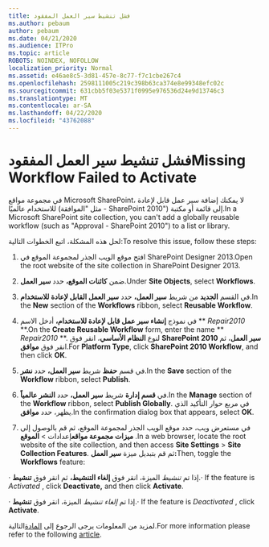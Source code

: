 ```yaml
---
title: فشل تنشيط سير العمل المفقود
ms.author: pebaum
author: pebaum
ms.date: 04/21/2020
ms.audience: ITPro
ms.topic: article
ROBOTS: NOINDEX, NOFOLLOW
localization_priority: Normal
ms.assetid: e46ae8c5-3d81-457e-8c77-f7c1cbe267c4
ms.openlocfilehash: 2598111005c219c398b63ca374e8e99348efc02c
ms.sourcegitcommit: 631cbb5f03e5371f0995e976536d24e9d13746c3
ms.translationtype: MT
ms.contentlocale: ar-SA
ms.lasthandoff: 04/22/2020
ms.locfileid: "43762088"
---
```

# <a name="missing-workflow-failed-to-activate"></a><span data-ttu-id="2287a-102">فشل تنشيط سير العمل المفقود</span><span class="sxs-lookup"><span data-stu-id="2287a-102">Missing Workflow Failed to Activate</span></span>

<span data-ttu-id="2287a-103">في مجموعة مواقع Microsoft SharePoint، لا يمكنك إضافة سير عمل قابل لإعادة للاستخدام عالميًا (مثل "الموافقة - SharePoint 2010") إلى قائمة أو مكتبة.</span><span class="sxs-lookup"><span data-stu-id="2287a-103">In a Microsoft SharePoint site collection, you can't add a globally reusable workflow (such as "Approval - SharePoint 2010") to a list or library.</span></span>
  
<span data-ttu-id="2287a-104">لحل هذه المشكلة، اتبع الخطوات التالية:</span><span class="sxs-lookup"><span data-stu-id="2287a-104">To resolve this issue, follow these steps:</span></span> 
  
1. <span data-ttu-id="2287a-105">افتح موقع الويب الجذر لمجموعة الموقع في SharePoint Designer 2013.</span><span class="sxs-lookup"><span data-stu-id="2287a-105">Open the root website of the site collection in SharePoint Designer 2013.</span></span>
  
2. <span data-ttu-id="2287a-106">ضمن **كائنات الموقع،** حدد **سير العمل**.</span><span class="sxs-lookup"><span data-stu-id="2287a-106">Under **Site Objects**, select **Workflows**.</span></span> 
  
3. <span data-ttu-id="2287a-107">في القسم **الجديد** من شريط **سير العمل،** حدد **سير العمل القابل لإعادة للاستخدام**.</span><span class="sxs-lookup"><span data-stu-id="2287a-107">In the **New** section of the **Workflows** ribbon, select **Reusable Workflow**.</span></span> 
  
4. <span data-ttu-id="2287a-108">في نموذج **إنشاء سير عمل قابل لإعادة للاستخدام،** أدخل الاسم \*\* *Repair2010* \*\*.</span><span class="sxs-lookup"><span data-stu-id="2287a-108">On the **Create Reusable Workflow** form, enter the name \*\* *Repair2010* \*\*.</span></span> <span data-ttu-id="2287a-109">لنوع **النظام الأساسي**، انقر فوق **SharePoint 2010 سير العمل**، ثم انقر فوق **موافق**.</span><span class="sxs-lookup"><span data-stu-id="2287a-109">For **Platform Type**, click **SharePoint 2010 Workflow**, and then click **OK**.</span></span> 
  
1. <span data-ttu-id="2287a-110">في قسم **حفظ** شريط **سير العمل،** حدد **نشر**.</span><span class="sxs-lookup"><span data-stu-id="2287a-110">In the **Save** section of the **Workflow** ribbon, select **Publish**.</span></span> 
  
2. <span data-ttu-id="2287a-111">في **قسم إدارة** شريط **سير العمل،** حدد **النشر عالمياً**.</span><span class="sxs-lookup"><span data-stu-id="2287a-111">In the **Manage** section of the **Workflow** ribbon, select **Publish Globally**.</span></span> <span data-ttu-id="2287a-112">في مربع حوار التأكيد الذي يظهر، حدد **موافق**.</span><span class="sxs-lookup"><span data-stu-id="2287a-112">In the confirmation dialog box that appears, select **OK**.</span></span> 
  
3. <span data-ttu-id="2287a-113">في مستعرض ويب، حدد موقع الويب الجذر لمجموعة الموقع، ثم قم بالوصول إلى **ميزات مجموعة مواقع**إعدادات \> **الموقع** .</span><span class="sxs-lookup"><span data-stu-id="2287a-113">In a web browser, locate the root website of the site collection, and then access **Site Settings** \> **Site Collection Features**.</span></span> <span data-ttu-id="2287a-114">ثم قم بتبديل ميزة **سير العمل:**</span><span class="sxs-lookup"><span data-stu-id="2287a-114">Then, toggle the **Workflows** feature:</span></span> 
  
<span data-ttu-id="2287a-115">· إذا تم *تنشيط* الميزة، انقر فوق **إلغاء التنشيط،** ثم انقر فوق **تنشيط**.</span><span class="sxs-lookup"><span data-stu-id="2287a-115">· If the feature is  *Activated*  , click **Deactivate,** and then click **Activate**.</span></span> 
  
<span data-ttu-id="2287a-116">· إذا تم *إلغاء تنشيط* الميزة، انقر فوق **تنشيط**.</span><span class="sxs-lookup"><span data-stu-id="2287a-116">· If the feature is  *Deactivated*  , click **Activate**.</span></span> 
  
<span data-ttu-id="2287a-117">لمزيد من المعلومات يرجى الرجوع إلى [المادة](https://go.microsoft.com/fwlink/?linkid=2047770&amp;clcid=0x409)التالية.</span><span class="sxs-lookup"><span data-stu-id="2287a-117">For more information please refer to the following [article](https://go.microsoft.com/fwlink/?linkid=2047770&amp;clcid=0x409).</span></span>
  

